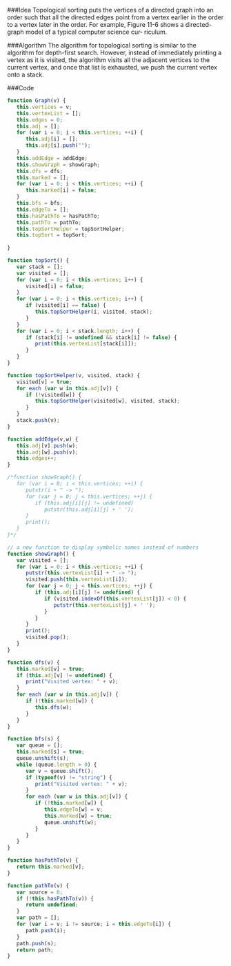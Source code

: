 

###Idea
Topological sorting puts the vertices of a directed graph into an order such that all the
directed edges point from a vertex earlier in the order to a vertex later in the order. For
example, Figure 11-6 shows a directed-graph model of a typical computer science cur‐
riculum.

###Algorithm
The algorithm for topological sorting is similar to the algorithm for depth-first
search. However, instead of immediately printing a vertex as it is visited, the algorithm
visits all the adjacent vertices to the current vertex, and once that list is exhausted, we
push the current vertex onto a stack.

###Code

```javascript
function Graph(v) {
   this.vertices = v;
   this.vertexList = [];
   this.edges = 0;
   this.adj = [];
   for (var i = 0; i < this.vertices; ++i) {
      this.adj[i] = [];
      this.adj[i].push("");
   }
   this.addEdge = addEdge;
   this.showGraph = showGraph;
   this.dfs = dfs;
   this.marked = [];
   for (var i = 0; i < this.vertices; ++i) {
      this.marked[i] = false;
   }
   this.bfs = bfs;
   this.edgeTo = [];
   this.hasPathTo = hasPathTo;
   this.pathTo = pathTo;
   this.topSortHelper = topSortHelper;
   this.topSort = topSort;
   
}

function topSort() {
   var stack = [];
   var visited = [];
   for (var i = 0; i < this.vertices; i++) {
      visited[i] = false;
   }
   for (var i = 0; i < this.vertices; i++) {
      if (visited[i] == false) {
         this.topSortHelper(i, visited, stack);
      }
   }
   for (var i = 0; i < stack.length; i++) {
      if (stack[i] != undefined && stack[i] != false) {
         print(this.vertexList[stack[i]]);
      } 
   }
}

function topSortHelper(v, visited, stack) {
   visited[v] = true; 
   for each (var w in this.adj[v]) {
      if (!visited[w]) {
         this.topSortHelper(visited[w], visited, stack);
      }
   }
   stack.push(v);
}

function addEdge(v,w) {
   this.adj[v].push(w);
   this.adj[w].push(v);
   this.edges++;
}

/*function showGraph() {
   for (var i = 0; i < this.vertices; ++i) {
      putstr(i + " -> ");
      for (var j = 0; j < this.vertices; ++j) {
         if (this.adj[i][j] != undefined)
            putstr(this.adj[i][j] + ' ');
      }
      print();
   }
}*/

// a new function to display symbolic names instead of numbers
function showGraph() {
   var visited = [];
   for (var i = 0; i < this.vertices; ++i) {
      putstr(this.vertexList[i] + " -> ");
      visited.push(this.vertexList[i]);
      for (var j = 0; j < this.vertices; ++j) {
         if (this.adj[i][j] != undefined) {
            if (visited.indexOf(this.vertexList[j]) < 0) {
               putstr(this.vertexList[j] + ' ');
            }
         }
      }
      print();
      visited.pop();
   }
}

function dfs(v) {
   this.marked[v] = true;
   if (this.adj[v] != undefined) { 
      print("Visited vertex: " + v);
   }
   for each (var w in this.adj[v]) {
      if (!this.marked[w]) {
         this.dfs(w);
      }
   }
}

function bfs(s) {
   var queue = [];
   this.marked[s] = true;
   queue.unshift(s);
   while (queue.length > 0) {
      var v = queue.shift();
      if (typeof(v) != "string") {
         print("Visited vertex: " + v);
      }
      for each (var w in this.adj[v]) {
         if (!this.marked[w]) {
            this.edgeTo[w] = v;
            this.marked[w] = true;
            queue.unshift(w);
         }
      }
   }
}

function hasPathTo(v) {
   return this.marked[v];
}

function pathTo(v) {
   var source = 0;
   if (!this.hasPathTo(v)) {
      return undefined;
   }
   var path = [];
   for (var i = v; i != source; i = this.edgeTo[i]) {
      path.push(i);
   }
   path.push(s);
   return path;
}
```
